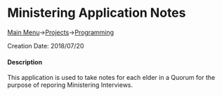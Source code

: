 # Ministering Application Notes
[Main Menu](../../../README.md)->[Projects](../../projects.md)->[Programming](../programming.md)

Creation Date: 2018/07/20


#### Description
This application is used to take notes for each elder in a Quorum for the purpose of reporing Ministering Interviews. 

